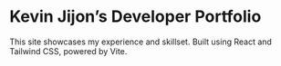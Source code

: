 # Kevin Jijon’s Developer Portfolio

This site showcases my experience and skillset.
Built using React and Tailwind CSS, powered by Vite.
